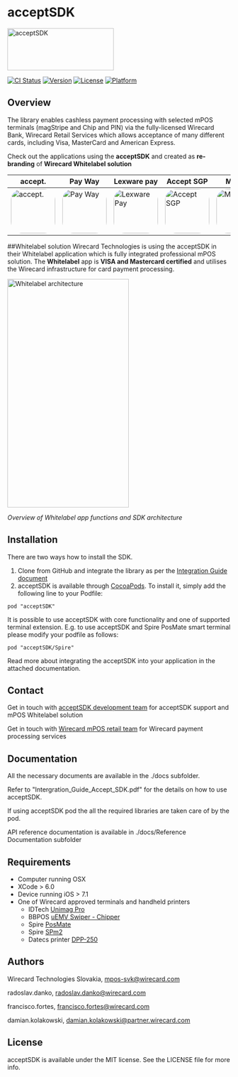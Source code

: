 
# acceptSDK

<img src="https://raw.githubusercontent.com/mposSVK/acceptSDK/master/docs/logo.png" alt="acceptSDK" width=240 height=95>

[![CI Status](http://img.shields.io/travis/mposSVK/acceptSDK.svg?style=flat)](https://travis-ci.org/mposSVK/acceptSDK)
[![Version](https://img.shields.io/cocoapods/v/acceptSDK.svg?style=flat)](http://cocoapods.org/pods/acceptSDK)
[![License](https://img.shields.io/cocoapods/l/acceptSDK.svg?style=flat)](http://cocoapods.org/pods/acceptSDK)
[![Platform](https://img.shields.io/cocoapods/p/acceptSDK.svg?style=flat)](http://cocoapods.org/pods/acceptSDK)

## Overview
The library enables cashless payment processing with selected mPOS terminals (magStripe and Chip and PIN) via the fully-licensed Wirecard Bank, Wirecard Retail Services which allows acceptance of many different cards, including Visa, MasterCard and American Express.

Check out the applications using the **acceptSDK** and created as **re-branding** of **Wirecard Whitelabel solution** 

accept.|Pay Way|Lexware pay|Accept SGP|M1 pay|
-------|-------|-----------|-------|------|
[<img src="http://a3.mzstatic.com/us/r30/Purple3/v4/84/40/96/844096f6-04c3-1b74-81fc-ed6b82ab51bb/icon175x175.jpeg" alt="accept." style="border-radius:25px; !important"  width=100 height=100 class="roundedEdgesImage"> ](https://itunes.apple.com/us/app/accept-ger/id935572605?ls=1&mt=8 "accept.")|[<img src="http://a3.mzstatic.com/us/r30/Purple3/v4/44/76/9d/44769d4a-721a-d771-de52-4389163821c6/icon175x175.png" style="border-radius: 25px; !important" width=100 height=100 alt="Pay Way"  class="roundedEdgesImage">](https://itunes.apple.com/us/app/pay-way-by-payment-gateway-ltd/id982176916?ls=1&mt=8 "Pay Way")|[<img src="http://a3.mzstatic.com/eu/r30/Purple3/v4/d4/e5/6d/d4e56ddf-fcb1-367a-aaa3-7b5dd52235c8/icon175x175.png" style="border-radius: 25px; !important"  width=100 height=100 alt="Lexware Pay"  class="roundedEdgesImage">](https://itunes.apple.com/de/app/lexware-pay/id794986995?l=en&mt=8 "Lexware pay")|[<img  src="http://a3.mzstatic.com/us/r30/Purple1/v4/d8/57/ee/d857eebd-3f7f-a74a-30b2-a43febc78d89/icon175x175.png" style="border-radius: 25px; !important"  width=100 height=100 alt="Accept SGP"  class="roundedEdgesImage">](https://itunes.apple.com/us/app/accept-sgp/id953080653?ls=1&mt=8 "Accept SGP")|[<img src="http://a3.mzstatic.com/eu/r30/Purple7/v4/f3/f8/b0/f3f8b0a0-aee4-c61e-b468-6b660fb527c7/icon175x175.jpeg" style="border-radius: 25px; !important"  width=100 height=100 alt="M1 mPOS">](https://itunes.apple.com/de/app/m1-mpos/id1001499598?l=en&mt=8 "M1 mPOS")|

##Whitelabel solution
Wirecard Technologies is using the acceptSDK in their Whitelabel application which is fully integrated professional mPOS solution. The **Whitelabel** app is **VISA and Mastercard certified** and utilises the Wirecard infrastructure for card payment processing.

[<img src="https://raw.githubusercontent.com/mposSVK/acceptSDK/master/docs/SDK_arch.jpg" alt="Whitelabel architecture" width=274 height=515>](./docs/SDK_arch.jpg "Whitelabel Architecture")

*Overview of Whitelabel app functions and SDK architecture*

## Installation

There are two ways how to install the SDK.

1. Clone from GitHub and integrate the library as per the  [Integration Guide document](./docs/Integration_Guide_Accept_SDK.pdf "Integration Guide")
2. acceptSDK is available through [CocoaPods](http://cocoapods.org). To install
it, simply add the following line to your Podfile:

```
pod "acceptSDK"
```
It is possible to use acceptSDK with core functionality and one of supported terminal extension.
E.g. to use acceptSDK and Spire PosMate smart terminal please modify your podfile as follows:

```
pod "acceptSDK/Spire"
```


Read more about integrating the acceptSDK into your application in the attached documentation.

## Contact

Get in touch with [acceptSDK development team](mailto:mpos-svk@wirecard.com "acceptSDK") for acceptSDK support and mPOS Whitelabel solution

Get in touch with [Wirecard mPOS retail team](mailto:retail.mpos@wirecard.com "mPOS Retails") for Wirecard payment processing services


## Documentation

All the necessary documents are available in the ./docs subfolder.

Refer to "Intergration_Guide_Accept_SDK.pdf" for the details on how to use acceptSDK.

If using acceptSDK pod the all the required libraries are taken care of by the pod.

API reference documentation is available in ./docs/Reference Documentation subfolder

## Requirements

* Computer running OSX
* XCode > 6.0
* Device running iOS > 7.1
* One of Wirecard approved terminals and handheld printers
	* IDTech [Unimag Pro](http://www.idtechproducts.com/products/mobile-readers/126.html "Unimag Pro")
	* BBPOS [uEMV Swiper - Chipper](http://bbpos.com/en/solutions/hardware/ "Chipper")
	* Spire [PosMate](http://www.spirepayments.com/product/posmate/ "PosMate")
	* Spire [SPm2](http://www.spirepayments.com/product/spm2/ "SPm2")
	* Datecs printer [DPP-250](http://www.datecs.bg/en/products/DPP-250/2/175 "DPP-250")
	

## Authors

   Wirecard Technologies Slovakia,  mpos-svk@wirecard.com 
   
   radoslav.danko, radoslav.danko@wirecard.com
   
   francisco.fortes, francisco.fortes@wirecard.com
   
   damian.kolakowski, damian.kolakowski@partner.wirecard.com

## License

acceptSDK is available under the MIT license. See the LICENSE file for more info.
